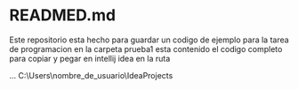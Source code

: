 #  READMED.md

Este  repositorio  esta hecho para guardar un codigo de  ejemplo  para la tarea de programacion
en la carpeta prueba1 esta contenido el codigo completo para copiar y pegar en intellij idea en la ruta 

...
C:\Users\nombre_de_usuario\IdeaProjects
